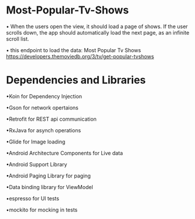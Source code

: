 # Most-Popular-Tv-Shows
• When the users open the view, it should load a page of
shows. If the user scrolls down, the app should automatically load
the next page, as an infinite scroll list.

•  this endpoint to load the data: Most Popular Tv
Shows https://developers.themoviedb.org/3/tv/get-popular-tvshows

# Dependencies and Libraries
•Koin for Dependency Injection

•Gson for network opertaions

•Retrofit for REST api communication

•RxJava for asynch operations

•Glide for Image loading

•Android Architecture Components for Live data 

•Android Support Library

•Android Paging Library for paging

•Data binding library for ViewModel

•espresso for UI tests

•mockito for mocking in tests


